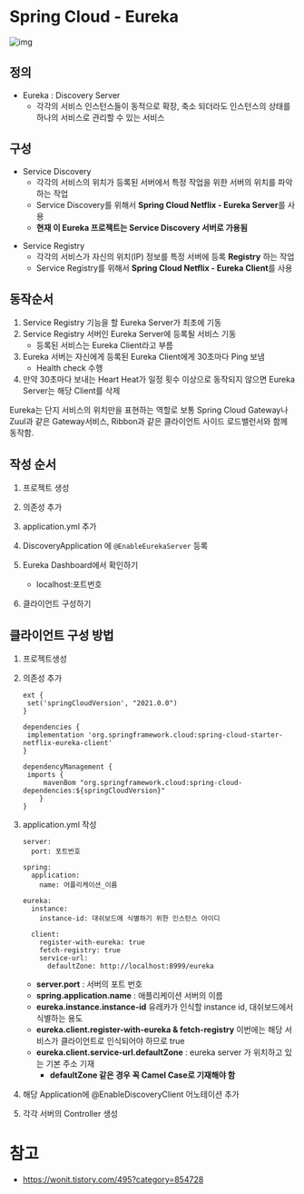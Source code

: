 # Spring Cloud - Eureka

![img](https://blog.kakaocdn.net/dn/mE68z/btq2x5fyU7T/V3c1fkauieHK3Wch39ckR1/img.png)

## 정의

- Eureka : Discovery Server
  - 각각의 서비스 인스턴스들이 동적으로 확장, 축소 되더라도 인스턴스의 상태를 하나의 서비스로 관리할 수 있는 서비스



## 구성

* Service Discovery
  * 각각의 서비스의 위치가 등록된 서버에서 특정 작업을 위한 서버의 위치를 파악하는 작업
  * Service Discovery를 위해서 **Spring Cloud Netflix - Eureka Server**를 사용
  * **현재 이 Eureka 프로젝트는 Service Discovery 서버로 가용됨**

- Service Registry
  - 각각의 서비스가 자신의 위치(IP) 정보를 특정 서버에 등록 **Registry** 하는 작업
  - Service Registry를 위해서 **Spring Cloud Netflix - Eureka Client**를 사용



## 동작순서

1. Service Registry 기능을 할 Eureka Server가 최초에 기동
2. Service Registry 서버인 Eureka Server에 등록될 서비스 기동
   * 등록된 서비스는 Eureka Client라고 부름
3. Eureka 서버는 자신에게 등록된 Eureka Client에게 30초마다 Ping 보냄
   * Health check 수행
4. 만약 30초마다 보내는 Heart Heat가 일정 횟수 이상으로 동작되지 않으면 Eureka Server는 해당 Client를 삭제

Eureka는 단지 서비스의 위치만을 표현하는 역할로 보통 Spring Cloud Gateway나 Zuul과 같은 Gateway서비스, Ribbon과 같은 클라이언트 사이드 로드밸런서와 함께 동작함.



## 작성 순서

1. 프로젝트 생성
2. 의존성 추가
3. application.yml 추가
4. DiscoveryApplication 에 `@EnableEurekaServer` 등록
5. Eureka Dashboard에서 확인하기
   - localhost:포트번호

6. 클라이언트 구성하기



## 클라이언트 구성 방법

1. 프로젝트생성

2. 의존성 추가

   ```apl
   ext {
   	set('springCloudVersion', "2021.0.0")
   }
   ```

   ```apl
   dependencies {
   	implementation 'org.springframework.cloud:spring-cloud-starter-netflix-eureka-client'
   }
   ```

   ```apl
   dependencyManagement {
   	imports {
       	mavenBom "org.springframework.cloud:spring-cloud-dependencies:${springCloudVersion}"    
       }
   }
   ```

3. application.yml 작성

   ```apl
   server:
     port: 포트번호
   
   spring:
     application:
       name: 어플리케이션_이름
   
   eureka:
     instance:
       instance-id: 대쉬보드에 식별하기 위한 인스턴스 아이디
   
     client:
       register-with-eureka: true
       fetch-registry: true
       service-url:
         defaultZone: http://localhost:8999/eureka
   ```

   - **server.port** : 서버의 포트 번호
   - **spring.application.name** : 애플리케이션 서버의 이름
   - **eureka.instance.instance-id** 유레카가 인식할 instance id, 대쉬보드에서 식별하는 용도
   - **eureka.client.register-with-eureka & fetch-registry** 이번에는 해당 서비스가 클라이언트로 인식되어야 하므로 true
   - **eureka.client.service-url.defaultZone** : eureka server 가 위치하고 있는 기본 주소 기재
     - **defaultZone 같은 경우 꼭 Camel Case로 기재해야 함**

4. 해당 Application에 @EnableDiscoveryClient 어노테이션 추가

5. 각각 서버의 Controller 생성



# 참고

* https://wonit.tistory.com/495?category=854728